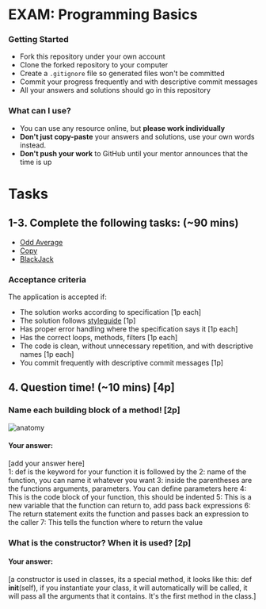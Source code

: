 # EXAM: Programming Basics

### Getting Started
 - Fork this repository under your own account
 - Clone the forked repository to your computer
 - Create a `.gitignore` file so generated files won't be committed
 - Commit your progress frequently and with descriptive commit messages
 - All your answers and solutions should go in this repository

### What can I use?
- You can use any resource online, but **please work individually**
- **Don't just copy-paste** your answers and solutions, use your own words instead.
- **Don't push your work** to GitHub until your mentor announces that the time is up


# Tasks
## 1-3. Complete the following tasks: (~90 mins)
- [Odd Average](oddavg/odd_avg.py)
- [Copy](copy/copy.py)
- [BlackJack](blackjack/black_jack.py)

### Acceptance criteria
The application is accepted if:
- The solution works according to specification [1p each]
- The solution follows [styleguide](https://google.github.io/styleguide/pyguide.html) [1p]
- Has proper error handling where the specification says it [1p each]
- Has the correct loops, methods, filters [1p each]
- The code is clean, without unnecessary repetition, and with descriptive names [1p each]
- You commit frequently with descriptive commit messages [1p]

## 4. Question time! (~10 mins) [4p]

### Name each building block of a method! [2p]

![anatomy](anatomy/anatomy_py.png)

#### Your answer:
[add your answer here]   
1:   def is the keyword for your function it is followed by the 
2:   name of the function, you can name it whatever you want
3:   inside the parentheses are the functions arguments, parameters. You can define parameters here
4:   This is the code block of your function, this should be indented
5:   This is a new variable that the function can return to, add pass back expressions
6:   The return statement exits the function and passes back an expression to the caller
7:   This tells the function where to return the value

### What is the constructor? When it is used? [2p]
#### Your answer:
[a constructor is used in classes, its a special method, it looks like this: def __init__(self), if you instantiate your class, it will automatically will be called, it will pass all the arguments that it contains. It's the first method in the class.]
